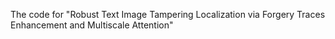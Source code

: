 The code for "Robust Text Image Tampering Localization via Forgery Traces Enhancement and Multiscale Attention"

